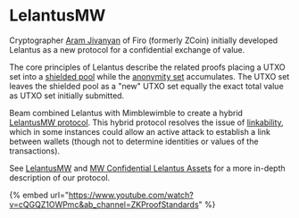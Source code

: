 # LelantusMW

Cryptographer [Aram Jivanyan](https://www.linkedin.com/in/aramjivanyan/) of Firo (formerly ZCoin) initially developed Lelantus as a new protocol for a confidential exchange of value.

The core principles of Lelantus describe the related proofs placing a UTXO set into a [shielded pool](https://beamx.gitbook.io/glossary/-Ma56WMqUB1AsnhoithB/) while the [anonymity set](https://www.google.com/search?q=anonymity+set+crypto\&sxsrf=ALeKk03stmb--lt3dzzlAfJEASZzekFidw%3A1625620539632\&ei=OwDlYKXhJfW3qtsP4f6o8Aw\&oq=anonymity+set+crypto\&gs\_lcp=Cgdnd3Mtd2l6EAMyBQghEKABMgUIIRCgAToHCCMQsAMQJzoHCAAQRxCwAzoCCAA6BggAEBYQHjoFCCEQqwJKBAhBGABQ2UdY1FdggVpoAXACeACAAcYBiAGFCZIBAzAuOJgBAKABAaoBB2d3cy13aXrIAQnAAQE\&sclient=gws-wiz\&ved=0ahUKEwjl6ra25M\_xAhX1m2oFHWE\_Cs4Q4dUDCA8\&uact=5) accumulates. The UTXO set leaves the shielded pool as a "new" UTXO set equally the exact total value as UTXO set initially submitted.

Beam combined Lelantus with Mimblewimble to create a hybrid[ LelantusMW protocol](https://docs.beam.mw/Lelantus-MW.pdf). This hybrid protocol resolves the issue of [linkability](https://ieeexplore.ieee.org/document/8806723), which in some instances could allow an active attack to establish a link between wallets (though not to determine identities or values of the transactions).

See [LelantusMW](https://github.com/BeamMW/beam/wiki/Lelantus-MW) and [MW Confidential Lelantus Assets](https://github.com/BeamMW/beam/wiki/MW-CLA) for a more in-depth description of our protocol.

{% embed url="https://www.youtube.com/watch?v=cQGQZ1OWPmc&ab_channel=ZKProofStandards" %}



